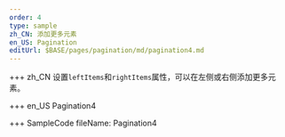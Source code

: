 ```yaml
---
order: 4
type: sample
zh_CN: 添加更多元素
en_US: Pagination
editUrl: $BASE/pages/pagination/md/pagination4.md
---
```


+++ zh_CN
设置<Code>leftItems</Code>和<Code>rightItems</Code>属性，可以在左侧或右侧添加更多元素。

+++ en_US
Pagination4

+++ SampleCode
fileName: Pagination4
